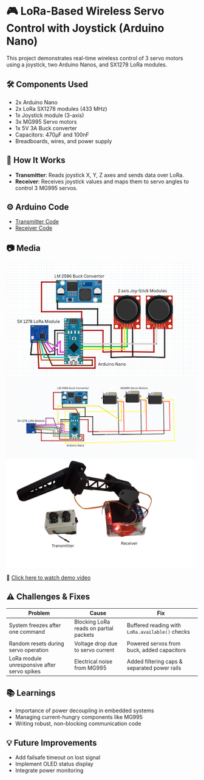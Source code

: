 # 🎮 LoRa-Based Wireless Servo Control with Joystick (Arduino Nano)

This project demonstrates real-time wireless control of 3 servo motors using a joystick, two Arduino Nanos, and SX1278 LoRa modules.

## 🛠 Components Used
- 2x Arduino Nano
- 2x LoRa SX1278 modules (433 MHz)
- 1x Joystick module (3-axis)
- 3x MG995 Servo motors
- 1x 5V 3A Buck converter
- Capacitors: 470µF and 100nF
- Breadboards, wires, and power supply

## 🧰 How It Works
- **Transmitter**: Reads joystick X, Y, Z axes and sends data over LoRa.
- **Receiver**: Receives joystick values and maps them to servo angles to control 3 MG995 servos.

## ⚙️ Arduino Code
- [Transmitter Code](./Transmitter/transmitter.ino)
- [Receiver Code](./Receiver/receiver.ino)

## 📷 Media
![System Setup](./images/transmitter-setup.png)
![Working Snapshot](./images/reciever-setup.png)
![setup](./images/setup.png)

🎥 [Click here to watch demo video](./images/servo.mp4)



## ⚠️ Challenges & Fixes
| Problem | Cause | Fix |
|--------|-------|-----|
| System freezes after one command | Blocking LoRa reads on partial packets | Buffered reading with `LoRa.available()` checks |
| Random resets during servo operation | Voltage drop due to servo current | Powered servos from buck, added capacitors |
| LoRa module unresponsive after servo spikes | Electrical noise from MG995 | Added filtering caps & separated power rails |

## 📚 Learnings
- Importance of power decoupling in embedded systems
- Managing current-hungry components like MG995
- Writing robust, non-blocking communication code

## 💡 Future Improvements
- Add failsafe timeout on lost signal
- Implement OLED status display
- Integrate power monitoring


